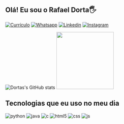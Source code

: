 ## Olá! Eu sou o Rafael Dorta🖐️

[![Currículo](https://img.shields.io/badge/website-000000?style=for-the-badge&logo=About.me&logoColor=white)](https://rafadorta.github.io/Curriculo/)
[![Whatsapp](https://img.shields.io/badge/WhatsApp-25D366?style=for-the-badge&logo=whatsapp&logoColor=white)](https://wa.me/+5511977507307)
[![Linkedin](https://img.shields.io/badge/LinkedIn-0077B5?style=for-the-badge&logo=linkedin&logoColor=white)](https://www.linkedin.com/in/rafael-alves-dorta-6642b41b9/)
[![Instagram](https://img.shields.io/badge/Instagram-E4405F?style=for-the-badge&logo=instagram&logoColor=white)](https://www.instagram.com/rafa.dorta/)



![Dortas's GitHub stats](https://github-readme-stats.vercel.app/api?username=RafaDorta&show_icons=true&theme=transparent)
<img height="180em" src="https://github-readme-stats.vercel.app/api/top-langs/?username=RafaDorta&layout=compact&langs_count=7&theme=tokyonight"/>

## Tecnologias que eu uso no meu dia

<div style="display: inline_block">
  <img align="center" alt="python" src="https://img.shields.io/badge/Python-3776AB?style=for-the-badge&logo=python&logoColor=white" />
  <img align="center" alt="java" src="https://img.shields.io/badge/Java-ED8B00?style=for-the-badge&logo=openjdk&logoColor=white" />
  <img align="center" alt="c" src="https://img.shields.io/badge/C-00599C?style=for-the-badge&logo=c&logoColor=white" />
  <img align="center" alt="html5" src="https://img.shields.io/badge/HTML5-E34F26?style=for-the-badge&logo=html5&logoColor=white" />
  <img align="center" alt="css" src="https://img.shields.io/badge/CSS3-1572B6?style=for-the-badge&logo=css3&logoColor=white" />
  <img align="center" alt="js" src="https://img.shields.io/badge/JavaScript-F7DF1E?style=for-the-badge&logo=javascript&logoColor=black" />
</div><br/>

